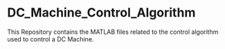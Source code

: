 # DC_Machine_Control_Algorithm
This Repository contains the MATLAB files related to the control algorithm used to control a DC Machine.
